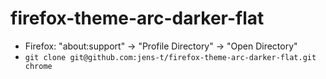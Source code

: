 # firefox-theme-arc-darker-flat

* Firefox: "about:support" -> "Profile Directory" -> "Open Directory"
* `git clone git@github.com:jens-t/firefox-theme-arc-darker-flat.git chrome`
